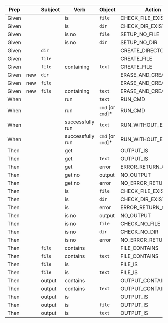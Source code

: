 | Prep  |     |Subject |       Verb       |      Object       |        Action        |  
|-------|-----|--------|------------------|-------------------|----------------------|  
| Given |     |        | is               | `file`            | CHECK_FILE_EXISTENCE |  
| Given |     |        | is               | `dir`             | CHECK_DIR_EXISTENCE  |  
| Given |     |        | is no            | `file`            | SETUP_NO_FILE        |  
| Given |     |        | is no            | `dir`             | SETUP_NO_DIR         |  
| Given |     | `dir`  |                  |                   | CREATE_DIRECTORY     |  
| Given |     | `file` |                  |                   | CREATE_FILE          |  
| Given |     | `file` | containing       | `text`            | CREATE_FILE          |  
| Given | new | `dir`  |                  |                   | ERASE_AND_CREATE     |  
| Given | new | `file` |                  |                   | ERASE_AND_CREATE     |  
| Given | new | `file` | containing       | `text`            | ERASE_AND_CREATE     |  
| When  |     |        | run              | `text`            | RUN_CMD              |  
| When  |     |        | run              | `cmd` [or `cmd`]* | RUN_CMD              |  
| When  |     |        | successfully run | `text`            | RUN_WITHOUT_ERROR    |  
| When  |     |        | successfully run | `cmd` [or `cmd`]* | RUN_WITHOUT_ERROR    |  
| Then  |     |        | get              |                   | OUTPUT_IS            |  
| Then  |     |        | get              | `text`            | OUTPUT_IS            |  
| Then  |     |        | get              | error             | ERROR_RETURN_CODE    |  
| Then  |     |        | get no           | output            | NO_OUTPUT            |  
| Then  |     |        | get no           | error             | NO_ERROR_RETURN_CODE |  
| Then  |     |        | is               | `file`            | CHECK_FILE_EXISTENCE |  
| Then  |     |        | is               | `dir`             | CHECK_DIR_EXISTENCE  |  
| Then  |     |        | is               | error             | ERROR_RETURN_CODE    |  
| Then  |     |        | is no            | output            | NO_OUTPUT            |  
| Then  |     |        | is no            | `file`            | CHECK_NO_FILE        |  
| Then  |     |        | is no            | `dir`             | CHECK_NO_DIR         |  
| Then  |     |        | is no            | error             | NO_ERROR_RETURN_CODE |  
| Then  |     | `file` | contains         |                   | FILE_CONTAINS        |  
| Then  |     | `file` | contains         | `text`            | FILE_CONTAINS        |  
| Then  |     | `file` | is               |                   | FILE_IS              |  
| Then  |     | `file` | is               | `text`            | FILE_IS              |  
| Then  |     | output | contains         |                   | OUTPUT_CONTAINS      |  
| Then  |     | output | contains         | `text`            | OUTPUT_CONTAINS      |  
| Then  |     | output | is               |                   | OUTPUT_IS            |  
| Then  |     | output | is               | `file`            | OUTPUT_IS            |  
| Then  |     | output | is               | `text`            | OUTPUT_IS            |  

